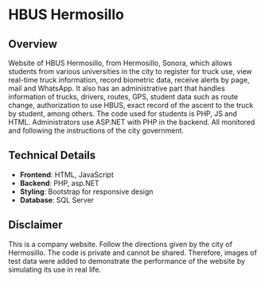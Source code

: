 # HBUS Hermosillo

## Overview
Website of HBUS Hermosillo, from Hermosillo, Sonora, which allows students from various universities in the city to register for truck use, view real-time truck information, record biometric data, receive alerts by page, mail and WhatsApp. It also has an administrative part that handles information of trucks, drivers, routes, GPS, student data such as route change, authorization to use HBUS, exact record of the ascent to the truck by student, among others. The code used for students is PHP, JS and HTML. Administrators use ASP.NET with PHP in the backend. All monitored and following the instructions of the city government.

## Technical Details
- **Frontend**: HTML, JavaScript
- **Backend**: PHP, asp.NET
- **Styling**: Bootstrap for responsive design
- **Database**: SQL Server

## Disclaimer
This is a company website. Follow the directions given by the city of Hermosillo. The code is private and cannot be shared. Therefore, images of test data were added to demonstrate the performance of the website by simulating its use in real life.
